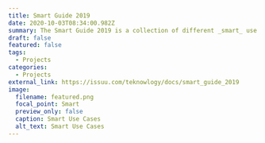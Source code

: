 ```yaml
---
title: Smart Guide 2019
date: 2020-10-03T08:34:00.982Z
summary: The Smart Guide 2019 is a collection of different _smart_ use cases – ranging from Business Innovation Architecture to Hybrid Cloud –, serving as references for innovations based on platforms for corporate applications and related services.
draft: false
featured: false
tags:
  - Projects
categories:
  - Projects
external_link: https://issuu.com/teknowlogy/docs/smart_guide_2019
image:
  filename: featured.png
  focal_point: Smart
  preview_only: false
  caption: Smart Use Cases
  alt_text: Smart Use Cases
---
```

